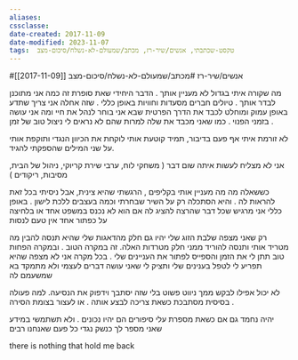 ```yaml
---
aliases: 
cssclasse: 
date-created: 2017-11-09
date-modified: 2023-11-07
tags:  טקסט-שכתבתי, אנשים/שיר-רז, מכתב/שמעולם-לא-נשלח/סיכום-מצב
---
```


#אנשים/שיר-רז #מכתב/שמעולם-לא-נשלח/סיכום-מצב  [[2017-11-09]]

מה שקורה איתי בגדול לא מעניין אותך . הדבר היחידי שאת סופרת זה כמה אני מתוכנן לבדר אותך . טיולים חברים מסעדות וחוויות באופן כללי . שזה אחלה
אני צריך שתדע באופן עמוק ומוחלט לכבד את הדרך הפרטית שבא אני בוחר לנהל את חיי ומה אני עושה בזמני הפנוי .
כמו שאני מכבד את שלה למרות שהם לא נראים לי ניצול טוב של זמן .

לא זורמת איתי אף פעם בדיבור, תמיד קוטעת אותי לוקחת את הכיוון הנגדי ותוקפת אותי על שני המילים שהספקתי להגיד.

אני לא מצליח לעשות איתה שום דבר
( משחקי לוח, ערבי שירת קריוקי, ניהול של הבית, מסיבות, ריקודים )

כששאלה מה מה מעניין אותי בקליפים , הרגשתי שהיא צינית, אבל ניסיתי בכל זאת להראות לה . והיא הסתכלה רק על השיר שבחרתי וכמה בעצבים ללכת לישון .
באופן כללי אני מרגיש שכל דבר שהרצה להציג לה אם הוא לא נכנס במשפט אחד או בלחיצה על כפתור אחד אין טעם לנסות

רק שאני מצפה שלבת הזוג שלי יהיו גם חלק מהדאגות שלי שהיא תנסה להבין מה מטריד אותי ותנסה להוריד ממני חלק מטרדות האלה. זה במקרה הטוב . ובמקרה הפחות טוב תתן לי את הזמן והספייס לפתור את העניינים שלי . בכל מקרה אני לא מצפה שהיא תפריע לי לטפל בענינים שלי ותציק לי שאני עושה דברים לעצמי ולא מתמקד בא שמשעמם לה

לא יכול אפילו לבקש ממך ניווט פשוט בלי שזה יסתבך וידפוק את הנסיעה. למה פעולה בסיסית מסתבכת כשאת צריכה לבצע אותה .
או לעצור בצומת הסירה .

יהיה נחמד גם אם כשאת מספרת עלי סיפורים הם יהיו נכונים . ולא תשתמשי במידע שאני מספר לך כנשק נגדי כל פעם שאנחנו רבים

there is nothing that hold me back
